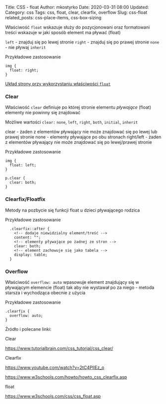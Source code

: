 Title: CSS - float
Author: mkostyrko
Date: 2020-03-31 08:00
Updated:
Category: css
Tags: css, float, clear, clearfix, overflow
Slug: css-float
related_posts: css-place-items, css-box-sizing

Właściwość `float` wskazuje służy do pozycjonowani oraz formatowani treści wskazuje w jaki sposób element ma pływać (float)

`left` - znajduj się po lewej stronie
`right` - znajduj się po prawej stronie
`none` - nie pływaj
`inherit`

Przykładowe zastosowanie

    img {
      float: right;
    }

[Układ strony przy wykorzystaniu właściwości `float`](https://www.w3schools.com/css/tryit.asp?filename=trycss_layout_cols)

### Clear

Właściwość `clear` definiuje po której stronie elementu *pływające* (float) elementy nie powinny się znajdować

Możliwe wartości
`clear:` `none`, `left`, `right`, `both`, `initial`, `inherit`

clear - żaden z elementów pływający nie może znajdować się po lewej lub prawej stronie
none - elementy pływające po obu stronach
right/left - żaden z elementów pływający nie może znajdować się po lewej/prawej stronie

Przykładowe zastosowanie

    img {
      float: left;
    }

    p.clear {
      clear: both;
    }

### Clearfix/Floatfix

Metody na pozbycie się funkcji float u dzieci pływającego rodzica

Przykładowe zastosowanie

      .clearfix::after {
        <!-- dodaje niewidzialny element/treść -->
        content: "";
        <!-- elementy pływające po żadnej ze stron -->
        clear: both;
        <!-- element zachowuje się jako tabela -->
        display: table;
      }


### Overflow

Właściwość `overflow: auto` wpasowuje element znajdujący się w pływającym elemencie (float) tak aby nie wystawał po za niego - metoda starsza i wychodząca obecnie z użycia

Przykładowe zastosowanie

    .clearfix {
      overflow: auto;
    }

Źródło i polecane linki:

Clear

https://www.tutorialbrain.com/css_tutorial/css_clear/

Clearfix

https://www.youtube.com/watch?v=2tC4PIlEz_o

https://www.w3schools.com/howto/howto_css_clearfix.asp

float

https://www.w3schools.com/css/css_float.asp